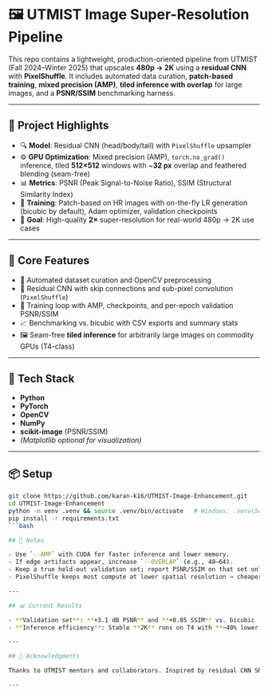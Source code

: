 # 🖼️ UTMIST Image Super-Resolution Pipeline

This repo contains a lightweight, production-oriented pipeline from UTMIST (Fall 2024–Winter 2025) that upscales **480p → 2K** using a **residual CNN** with **PixelShuffle**. It includes automated data curation, **patch-based training**, **mixed precision (AMP)**, **tiled inference with overlap** for large images, and a **PSNR/SSIM** benchmarking harness.

---

## 📌 Project Highlights

- 🔍 **Model**: Residual CNN (head/body/tail) with `PixelShuffle` upsampler  
- ⚙️ **GPU Optimization**: Mixed precision (AMP), `torch.no_grad()` inference, tiled **512×512** windows with ~**32 px** overlap and feathered blending (seam-free)  
- 📊 **Metrics**: PSNR (Peak Signal-to-Noise Ratio), SSIM (Structural Similarity Index)  
- 🧪 **Training**: Patch-based on HR images with on-the-fly LR generation (bicubic by default), Adam optimizer, validation checkpoints  
- 🎯 **Goal**: High-quality **2×** super-resolution for real-world 480p → 2K use cases

---

## 🧠 Core Features

- 📁 Automated dataset curation and OpenCV preprocessing  
- 🧱 Residual CNN with skip connections and sub-pixel convolution (`PixelShuffle`)  
- 🚀 Training loop with AMP, checkpoints, and per-epoch validation PSNR/SSIM  
- 📈 Benchmarking vs. bicubic with CSV exports and summary stats  
- 🖼️ Seam-free **tiled inference** for arbitrarily large images on commodity GPUs (T4-class)

---

## 🧰 Tech Stack

- **Python**  
- **PyTorch**  
- **OpenCV**  
- **NumPy**  
- **scikit-image** (PSNR/SSIM)  
- *(Matplotlib optional for visualization)*

---

## 📦 Setup

```bash
git clone https://github.com/karan-k16/UTMIST-Image-Enhancement.git
cd UTMIST-Image-Enhancement
python -m venv .venv && source .venv/bin/activate   # Windows: .venv\Scripts\activate
pip install -r requirements.txt
```bash

## 📝 Notes

- Use `--AMP` with CUDA for faster inference and lower memory.  
- If edge artifacts appear, increase `--OVERLAP` (e.g., 48–64).  
- Keep a true held-out validation set; report PSNR/SSIM on that set only.  
- PixelShuffle keeps most compute at lower spatial resolution → cheaper than early upsampling.

---

## 📊 Current Results

- **Validation set**: **+3.1 dB PSNR** and **+0.05 SSIM** vs. bicubic  
- **Inference efficiency**: Stable **2K** runs on T4 with **~40% lower VRAM** (AMP + tiled inference)

---

## 🙏 Acknowledgments

Thanks to UTMIST mentors and collaborators. Inspired by residual CNN SR literature and community baselines.

---
